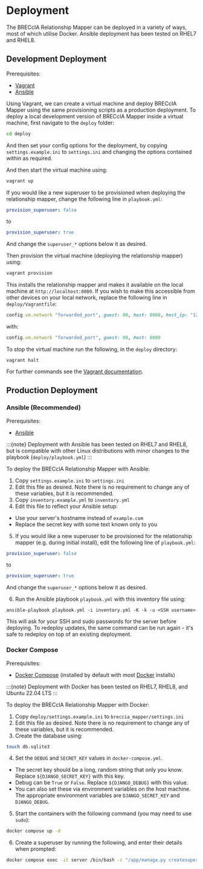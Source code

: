 # Deployment

The BRECcIA Relationship Mapper can be deployed in a variety of ways, most of which utilise Docker.
Ansible deployment has been tested on RHEL7 and RHEL8.

## Development Deployment

Prerequisites:

- [Vagrant](https://www.vagrantup.com/)
- [Ansible](https://www.ansible.com/)

Using Vagrant, we can create a virtual machine and deploy BRECcIA Mapper using the same provisioning scripts as a production deployment.
To deploy a local development version of BRECcIA Mapper inside a virtual machine, first navigate to the `deploy` folder:

```bash
cd deploy
```

And then set your config options for the deployment, by copying `settings.example.ini` to `settings.ini` and changing the options contained within as required.

And then start the virtual machine using:

```bash
vagrant up
```

If you would like a new superuser to be provisioned when deploying the relationship mapper, change the following line in `playbook.yml`:

```yaml
provision_superuser: false
```

to

```yaml
provision_superuser: true
```

And change the `superuser_*` options below it as desired.

Then provision the virtual machine (deploying the relationship mapper) using:

```bash
vagrant provision
```

This installs the relationship mapper and makes it available on the local machine at `http://localhost:8080`.
If you wish to make this accessible from other devices on your local network, replace the following line in `deploy/Vagrantfile`:

```ruby
config.vm.network "forwarded_port", guest: 80, host: 8080, host_ip: "127.0.0.1"
```

with:

```ruby
config.vm.network "forwarded_port", guest: 80, host: 8080
```

To stop the virtual machine run the following, in the `deploy` directory:

```
vagrant halt
```

For further commands see the [Vagrant documentation](https://www.vagrantup.com/docs/cli).

## Production Deployment

### Ansible (Recommended)

Prerequisites:

- [Ansible](https://www.ansible.com/)

:::{note}
Deployment with Ansible has been tested on RHEL7 and RHEL8, but is compatible with other Linux distributions with minor changes to the playbook (`deploy/playbook.yml`)
:::

To deploy the BRECcIA Relationship Mapper with Ansible:

1. Copy `settings.example.ini` to `settings.ini`
2. Edit this file as desired. Note there is no requirement to change any of these variables, but it is recommended.
3. Copy `inventory.example.yml` to `inventory.yml`
4. Edit this file to reflect your Ansible setup:
  - Use your server's hostname instead of `example.com`
  - Replace the secret key with some text known only to you
5. If you would like a new superuser to be provisioned for the relationship mapper (e.g. during initial install), edit the following line of `playbook.yml`:

```yaml
provision_superuser: false
```

to

```yaml
provision_superuser: true
```

And change the `superuser_*` options below it as desired.

6. Run the Ansible playbook `playbook.yml` with this inventory file using:

```
ansible-playbook playbook.yml -i inventory.yml -K -k -u <SSH username>
```

This will ask for your SSH and sudo passwords for the server before deploying.
To redeploy updates, the same command can be run again - it's safe to redeploy on top of an existing deployment.

### Docker Compose

Prerequisites:

- [Docker Compose](https://docs.docker.com/compose) (installed by default with most [Docker](https://docker.com/) installs)

:::{note}
Deployment with Docker has been tested on RHEL7, RHEL8, and Ubuntu 22.04 LTS
:::

To deploy the BRECcIA Relationship Mapper with Docker:

1. Copy `deploy/settings.example.ini` to `breccia_mapper/settings.ini`
2. Edit this file as desired. Note there is no requirement to change any of these variables, but it is recommended.
3. Create the database using:

```bash
touch db.sqlite3
```

4. Set the `DEBUG` and `SECRET_KEY` values in `docker-compose.yml`.
  - The secret key should be a long, random string that only you know. Replace `${DJANGO_SECRET_KEY}` with this key.
  - Debug can be `True` or `False`. Replace `${DJANGO_DEBUG}` with this value.
  - You can also set these via environment variables on the host machine. The appropriate environment variables are `DJANGO_SECRET_KEY` and `DJANGO_DEBUG`.
5. Start the containers with the following command (you may need to use `sudo`):

```bash
docker compose up -d
```

6. Create a superuser by running the following, and enter their details when prompted:

```bash
docker compose exec -it server /bin/bash -c "/app/manage.py createsuperuser"
```

